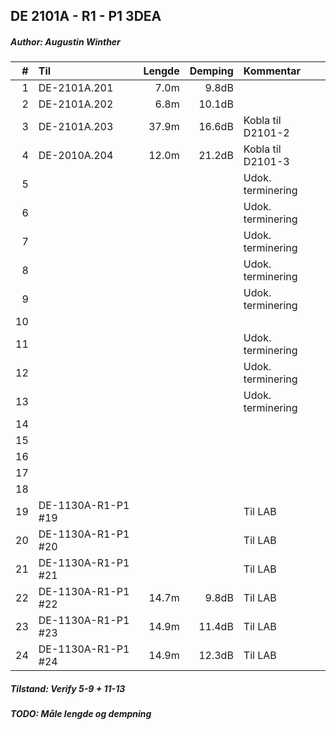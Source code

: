 ## DE 2101A - R1 - P1   3DEA
##### Author: Augustin Winther

|  #  |        Til       |Lengde|Demping|     Kommentar   |
|----:|:-----------------|-----:|------:|:----------------|
|    1|DE-2101A.201      |  7.0m|  9.8dB|                 |
|    2|DE-2101A.202      |  6.8m| 10.1dB|                 |
|    3|DE-2101A.203      | 37.9m| 16.6dB|Kobla til D2101-2|
|    4|DE-2010A.204      | 12.0m| 21.2dB|Kobla til D2101-3|
|    5|                  |      |       |Udok. terminering|
|    6|                  |      |       |Udok. terminering|
|    7|                  |      |       |Udok. terminering|
|    8|                  |      |       |Udok. terminering|
|    9|                  |      |       |Udok. terminering|
|   10|                  |      |       |                 | 
|   11|                  |      |       |Udok. terminering|
|   12|                  |      |       |Udok. terminering|
|   13|                  |      |       |Udok. terminering|
|   14|                  |      |       |                 |
|   15|                  |      |       |                 |
|   16|                  |      |       |                 |
|   17|                  |      |       |                 | 
|   18|                  |      |       |                 |
|   19|DE-1130A-R1-P1 #19|      |       |Til LAB          |
|   20|DE-1130A-R1-P1 #20|      |       |Til LAB          |
|   21|DE-1130A-R1-P1 #21|      |       |Til LAB          |
|   22|DE-1130A-R1-P1 #22| 14.7m|  9.8dB|Til LAB          |
|   23|DE-1130A-R1-P1 #23| 14.9m| 11.4dB|Til LAB          |
|   24|DE-1130A-R1-P1 #24| 14.9m| 12.3dB|Til LAB          |

##### Tilstand: Verify 5-9 + 11-13
##### TODO: Måle lengde og dempning
